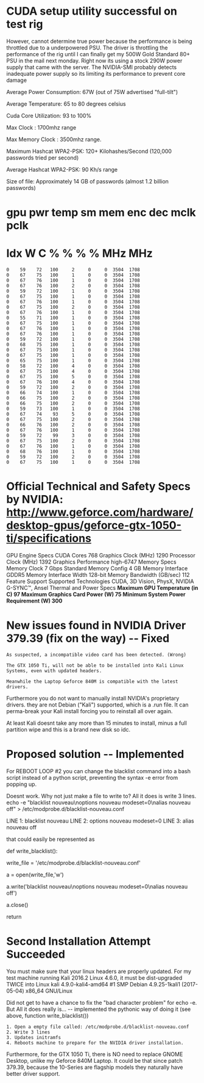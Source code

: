 # CUDA setup utility successful on test rig

However, cannot determine true power because the performance is being throttled due to a underpowered PSU. The driver is throttling the performance of the rig until I can finally get my 500W Gold Standard 80+ PSU in the mail next monday. Right now its using a stock 290W power supply that came with the server. The NVIDIA-SMI probably detects inadequate power supply so its limiting its performance to prevent core damage

Average Power Consumption: 67W (out of 75W advertised "full-tilt")

Average Temperature: 65 to 80 degrees celsius

Cuda Core Utilization: 93 to 100%

Max Clock : 1700mhz range

Max Memory Clock : 3500mhz range.

Maximum Hashcat WPA2-PSK: 120+ Kilohashes/Second (120,000 passwords tried per second)

Average Hashcat WPA2-PSK: 90 Kh/s range

Size of file: Approximately 14 GB of passwords (almost 1.2 billion passwords)

# gpu   pwr  temp    sm   mem   enc   dec  mclk  pclk
# Idx     W     C     %     %     %     %   MHz   MHz
    0    59    72   100     2     0     0  3504  1708
    0    67    75   100     1     0     0  3504  1708
    0    67    76   100     1     0     0  3504  1708
    0    67    76   100     2     0     0  3504  1708
    0    59    72   100     1     0     0  3504  1708
    0    67    75   100     1     0     0  3504  1708
    0    67    76   100     1     0     0  3504  1708
    0    67    75   100     2     0     0  3504  1708
    0    67    76   100     1     0     0  3504  1708
    0    55    71   100     1     0     0  3504  1708
    0    67    75   100     1     0     0  3504  1708
    0    67    76   100     1     0     0  3504  1708
    0    67    76   100     1     0     0  3504  1708
    0    59    72   100     1     0     0  3504  1708
    0    68    75   100     1     0     0  3504  1708
    0    67    75   100     1     0     0  3504  1708
    0    67    75   100     1     0     0  3504  1708
    0    65    75   100     1     0     0  3504  1708
    0    58    72   100     4     0     0  3504  1708
    0    67    75   100     4     0     0  3504  1708
    0    67    75   100     5     0     0  3504  1708
    0    67    76   100     4     0     0  3504  1708
    0    59    72   100     2     0     0  3504  1708
    0    66    74   100     1     0     0  3504  1708
    0    66    75   100     2     0     0  3504  1708
    0    66    75   100     2     0     0  3504  1708
    0    59    73   100     1     0     0  3504  1708
    0    67    74    93     5     0     0  3504  1708
    0    67    75   100     2     0     0  3504  1708
    0    66    76   100     2     0     0  3504  1708
    0    67    76   100     1     0     0  3504  1708
    0    59    72    99     3     0     0  3504  1708
    0    67    75   100     2     0     0  3504  1708
    0    67    76   100     1     0     0  3504  1708
    0    68    76   100     1     0     0  3504  1708
    0    59    72   100     2     0     0  3504  1708
    0    67    75   100     1     0     0  3504  1708

# Official Technical and Safety Specs by NVIDIA: http://www.geforce.com/hardware/desktop-gpus/geforce-gtx-1050-ti/specifications

GPU Engine Specs
CUDA Cores
768
Graphics Clock (MHz)
1290
Processor Clock (MHz)
1392
Graphics Performance
high-6747
Memory Specs
Memory Clock
7 Gbps
Standard Memory Config
4 GB
Memory Interface
GDDR5
Memory Interface Width
128-bit
Memory Bandwidth (GB/sec)
112
Feature Support
Supported Technologies
CUDA, 3D Vision, PhysX, NVIDIA G-SYNC™, Ansel
Thermal and Power Specs
**Maximum GPU Temperature (in C)
97
Maximum Graphics Card Power (W)
75
Minimum System Power Requirement (W)
300**

# New issues found in NVIDIA Driver 379.39 (fix on the way) -- Fixed

    As suspected, a incompatible video card has been detected. (Wrong)

    The GTX 1050 Ti, will not be able to be installed into Kali Linux Systems, even with updated headers. 

    Meanwhile the Laptop Geforce 840M is compatible with the latest drivers. 

Furthermore you do not want to manually install NVIDIA's proprietary drivers. they are not Debian ("Kali") supported, which is a .run file. It can perma-break your Kali install forcing you to reinstall all over again.

At least Kali doesnt take any more than 15 minutes to install, minus a full partition wipe and this is a brand new disk so idc.

# Proposed solution -- Implemented

For REBOOT LOOP #2 you can change the blacklist command into a bash script instead of a python script, preventing the syntax -e error from popping up.

Doesnt work. Why not just make a file to write to? All it does is write 3 lines. echo -e "blacklist nouveau\noptions nouveau modeset=0\nalias nouveau off" > /etc/modprobe.d/blacklist-nouveau.conf

LINE 1: blacklist nouveau
LINE 2: options nouveau modeset=0
LINE 3: alias nouveau off

that could easily be represented as

def write_blacklist():

  write_file = '/etc/modprobe.d/blacklist-nouveau.conf'
  
  a = open(write_file,'w')
  
  a.write('blacklist nouveau\noptions nouveau modeset=0\nalias nouveau off')
  
  a.close()
  
  return 

# Second Installation Attempt Succeeded
You must make sure that your linux headers are properly updated. For my test machine running Kali 2016.2 Linux 4.6.0, it must be dist-upgraded TWICE into Linux kali 4.9.0-kali4-amd64 #1 SMP Debian 4.9.25-1kali1 (2017-05-04) x86_64 GNU/Linux

Did not get to have a chance to fix the "bad character problem" for echo -e. But All it does really is... -- implemented the pythonic way of doing it (see above, function write_blacklist())

    1. Open a empty file called: /etc/modprobe.d/blacklist-nouveau.conf
    2. Write 3 lines
    3. Updates initramfs
    4. Reboots machine to prepare for the NVIDIA driver installation. 

Furthermore, for the GTX 1050 Ti, there is NO need to replace GNOME Desktop, unlike my Geforce 840M Laptop. It could be that since patch 379.39, because the 10-Series are flagship models they naturally have better driver support. 

